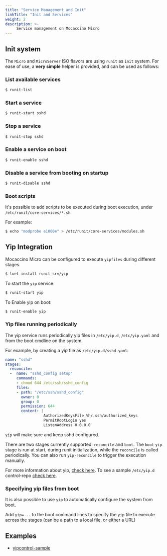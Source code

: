```yaml
---
title: "Service Management and Init"
linkTitle: "Init and Services"
weight: 2
description: >-
     Service management on Mocaccino Micro
---
```



## Init system

The `Micro` and `MicroServer` ISO flavors are using `runit` as `init` system. For ease of use, a __very simple__ helper is provided, and can be used as follows:

### List available services

```bash
$ runit-list
```

### Start a service

```bash
$ runit-start sshd
```

### Stop a service

```bash
$ runit-stop sshd
```

### Enable a service on boot

```bash
$ runit-enable sshd
```

### Disable a service from booting on startup

```bash
$ runit-disable sshd
```

### Boot scripts

It's possible to add scripts to be executed during boot execution, under `/etc/runit/core-services/*.sh`.

For example:

```bash
$ echo "modprobe e1000e" > /etc/runit/core-services/modules.sh
```

## Yip Integration

Mocaccino Micro can be configured to execute `yipfiles` during different stages. 

```bash
$ luet install runit-srv/yip
```

To start the `yip` service:

```bash
$ runit-start yip
```

To Enable yip on boot:
```bash
$ runit-enable yip
```

### Yip files running periodically

The yip service runs periodically yip files in `/etc/yip.d`, `/etc/yip.yaml` and from the boot cmdline on the system. 

For example, by creating a yip file as `/etc/yip.d/sshd.yaml`:

```yaml
name: "sshd"
stages:
  reconcile:
  -  name: "sshd_config setup"
     commands: 
     - chmod 644 /etc/ssh/sshd_config
     files:
     - path: "/etc/ssh/sshd_config"
       owner: 0
       group: 0
       permission: 644
       content: |
                 AuthorizedKeysFile %h/.ssh/authorized_keys
                 PermitRootLogin yes
                 ListenAddress 0.0.0.0
```

`yip` will make sure and keep sshd configured.


There are two stages currently supported: `reconcile` and `boot`. The `boot` `yip` stage is run at start, during runit initialization, while the `reconcile` is called periodically. You can also run `yip-reconcile` to trigger the execution manually.

For more information about yip, [check here](https://github.com/mudler/yip). To see a sample `/etc/yip.d` control-repo [check here](https://github.com/mocaccinoOS/yipcontrol-sample).

### Specifying yip files from boot

It is also possible to use `yip` to automatically configure the system from boot.

Add `yip=...` to the boot command lines to specify the `yip` file to execute across the stages (can be a path to a local file, or either a URL)


## Examples

-  [yipcontrol-sample](https://github.com/mocaccinoOS/yipcontrol-sample)
